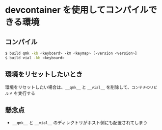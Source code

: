 
# devcontainer を使用してコンパイルできる環境

## コンパイル

```sh
$ build qmk -kb <keyboard> -km <keymap> [-version <version>]
$ build vial -kb <keyboard>
```

## 環境をリセットしたいとき

環境をリセットしたい場合は、`__qmk__` と `__vial__` を削除して、`コンテナのリビルド` を実行する

## 懸念点

* `__qmk__` と `__vial__` のディレクトリがホスト側にも配置されてしまう